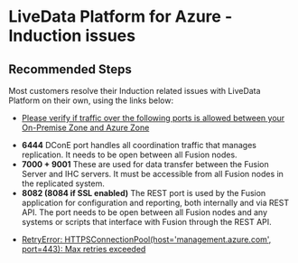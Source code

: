 <properties
  pagetitle="LiveData Platform for Azure - Induction issues"
  service=""
  resource=""
  ms.author="yagohel"
  selfhelptype="Generic"
  supporttopicids="32749576"
  resourcetags=""
  productpesids="16598"
  cloudenvironments="public,fairfax,mooncake,blackforest,ussec,usnat"
  articleid="e65326b1-1bf1-4fc7-bed8-eb9987f38ab2"
  ownershipid="StorageMediaEdge_DataLakeStorageGen2" />
# LiveData Platform for Azure - Induction issues

## **Recommended Steps**

Most customers resolve their Induction related issues with LiveData Platform on their own, using the links below:

* [Please verify if traffic over the following ports is allowed between your On-Premise Zone and Azure Zone](https://wandiscosheffield.github.io/wandisco-documentation-private/docs/az-network-troubleshooting/#azure-security-resource-groups)
- **6444** DConE port handles all coordination traffic that manages replication. It needs to be open between all Fusion nodes.
- **7000 + 9001** These are used for data transfer between the Fusion Server and IHC servers. It must be accessible from all Fusion nodes in the replicated system.
- **8082 (8084 if SSL enabled)** The REST port is used by the Fusion application for configuration and reporting, both internally and via REST API. The port needs to be open between all Fusion nodes and any systems or scripts that interface with Fusion through the REST API.
* [RetryError: HTTPSConnectionPool(host='management.azure.com', port=443): Max retries exceeded](https://wandiscosheffield.github.io/wandisco-documentation-private/docs/troubleshooting/#connect-your-on-premises-zone-to-your-azure-zone-induction)
